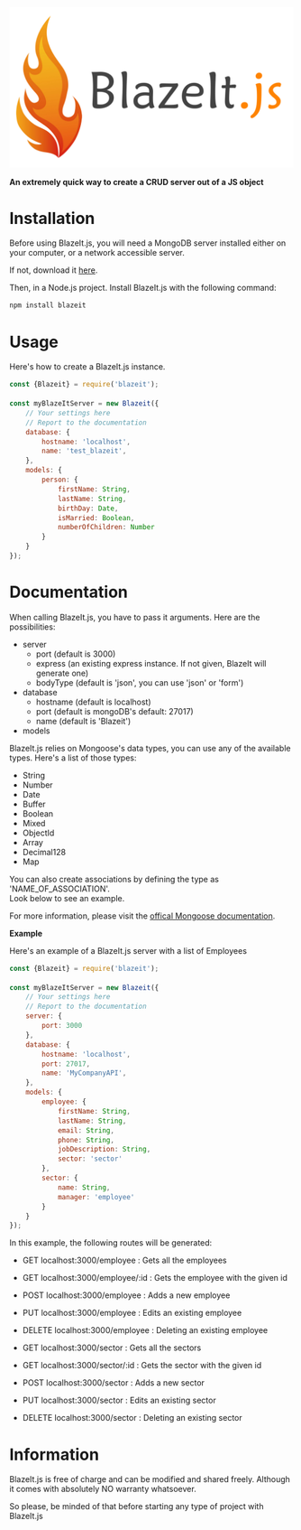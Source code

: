 ![BlazeIt.js](blazeit.js.png)

**An extremely quick way to create a CRUD server out of a JS object**

# Installation
Before using BlazeIt.js, you will need a MongoDB server installed either on your computer, or a network accessible server.

If not, download it [here](https://www.mongodb.com/download-center/community).

Then, in a Node.js project. Install BlazeIt.js with the following command:
``` bash
npm install blazeit
```

# Usage
Here's how to create a BlazeIt.js instance.
``` javascript
const {Blazeit} = require('blazeit');

const myBlazeItServer = new Blazeit({
    // Your settings here
    // Report to the documentation
    database: {
        hostname: 'localhost',
        name: 'test_blazeit',
    },
    models: {
        person: {
            firstName: String,
            lastName: String,
            birthDay: Date,
            isMarried: Boolean,
            numberOfChildren: Number
        }
    }
});
```

# Documentation
When calling BlazeIt.js, you have to pass it arguments.
Here are the possibilities:
- server
    - port (default is 3000)
    - express (an existing express instance. If not given, BlazeIt will generate one)
    - bodyType (default is 'json', you can use 'json' or 'form')
- database
    - hostname (default is localhost)
    - port (default is mongoDB's default: 27017)
    - name (default is 'Blazeit')
- models

BlazeIt.js relies on Mongoose's data types, you can use any of the available types.
Here's a list of those types:
- String
- Number
- Date
- Buffer
- Boolean
- Mixed
- ObjectId
- Array
- Decimal128
- Map

You can also create associations by defining the type as 'NAME_OF_ASSOCIATION'.\
Look below to see an example.

For more information, please visit the [offical Mongoose documentation](https://mongoosejs.com/docs/schematypes.html).

**Example**

Here's an example of a BlazeIt.js server with a list of Employees
``` javascript
const {Blazeit} = require('blazeit');

const myBlazeItServer = new Blazeit({
    // Your settings here
    // Report to the documentation
    server: {
        port: 3000
    },
    database: {
        hostname: 'localhost',
        port: 27017,
        name: 'MyCompanyAPI',
    },
    models: {
        employee: {
            firstName: String,
            lastName: String,
            email: String,
            phone: String,
            jobDescription: String,
            sector: 'sector'
        },
        sector: {
            name: String,
            manager: 'employee'
        }
    }
});
```

In this example, the following routes will be generated:
- GET       localhost:3000/employee         : Gets all the employees
- GET       localhost:3000/employee/:id     : Gets the employee with the given id
- POST      localhost:3000/employee         : Adds a new employee
- PUT       localhost:3000/employee         : Edits an existing employee
- DELETE    localhost:3000/employee         : Deleting an existing employee

- GET       localhost:3000/sector           : Gets all the sectors
- GET       localhost:3000/sector/:id       : Gets the sector with the given id
- POST      localhost:3000/sector           : Adds a new sector
- PUT       localhost:3000/sector           : Edits an existing sector
- DELETE    localhost:3000/sector           : Deleting an existing sector

# Information
BlazeIt.js is free of charge and can be modified and shared freely.
Although it comes with absolutely NO warranty whatsoever.

So please, be minded of that before starting any type of project with BlazeIt.js
